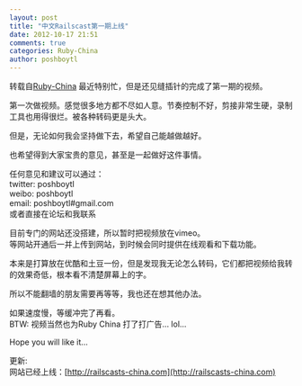 ```yaml
---
layout: post
title: "中文Railscast第一期上线"
date: 2012-10-17 21:51
comments: true
categories: Ruby-China
author: poshboytl
---
```

转载自[Ruby-China](http://ruby-china.org/topics/278)
最近特别忙，但是还见缝插针的完成了第一期的视频。

第一次做视频。感觉很多地方都不尽如人意。节奏控制不好，剪接非常生硬，录制工具也用得很烂。被各种转码更是头大。

但是，无论如何我会坚持做下去，希望自己能越做越好。

也希望得到大家宝贵的意见，甚至是一起做好这件事情。

任何意见和建议可以通过：\
 twitter: poshboytl\
 weibo: poshboytl\
 email: poshboytl\#gmail.com\
 或者直接在论坛和我联系

目前专门的网站还没搭建，所以暂时把视频放在vimeo。 \
 等网站开通后一并上传到网站，到时候会同时提供在线观看和下载功能。

本来是打算放在优酷和土豆一份，但是发现我无论怎么转码，它们都把视频给我转的效果奇低，根本看不清楚屏幕上的字。

所以不能翻墙的朋友需要再等等，我也还在想其他办法。

如果速度慢，等缓冲完了再看。\
 BTW: 视频当然也为Ruby China 打了打广告... lol...

Hope you will like it...

更新:\
 网站已经上线：[http://railscasts-china.com](http://railscasts-china.com)
